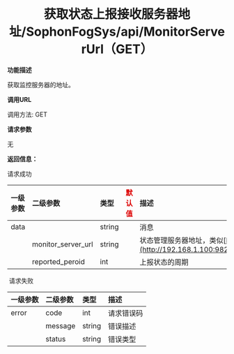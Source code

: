 # <center>获取状态上报接收服务器地址/SophonFogSys/api/MonitorServerUrl（GET）</center>

**功能描述**

获取监控服务器的地址。

**调用URL**

调用方法: GET

**请求参数**

无

 **返回信息：**

请求成功



| 一级参数 | 二级参数           | 类型   | <font color="#dd0000">默认值</font> | 描述                                                         | <font color="#dd0000">举例</font> |
| :------- | :----------------- | :----- | ----------------------------------- | :----------------------------------------------------------- | --------------------------------- |
| data     |                    | string |                                     | 消息                                                         |                                   |
|          | monitor_server_url | string |                                     | 状态管理服务器地址，类似[http://192.168.1.100:9828/EventServer/api/](http://192.168.1.100:9828/EventServer/api/SophonFogRelEvent)SophonFogStatus |                                   |
|          | reported_peroid    | int    |                                     | 上报状态的周期                                               |                                   |

​       请求失败

| 一级参数 | 二级参数 | 类型   | 描述       |
| :------- | :------- | :----- | :--------- |
| error    | code     | int    | 请求错误码 |
|          | message  | string | 错误描述   |
|          | status   | string | 错误类型   |

